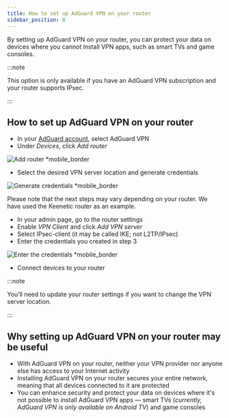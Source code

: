 ```yaml
---
title: How to set up AdGuard VPN on your router
sidebar_position: 8
---
```


By setting up AdGuard VPN on your router, you can protect your data on devices where you cannot install VPN apps, such as smart TVs and game consoles.

:::note

This option is only available if you have an AdGuard VPN subscription and your router supports IPsec.

:::

## How to set up AdGuard VPN on your router

- In your [AdGuard account](https://auth.adguard.com/login.html), select AdGuard VPN
- Under *Devices*, click *Add router*

![Add router *mobile_border](https://cdn.adguardvpn.com/content/kb/vpn/general/2_year.jpg)

- Select the desired VPN server location and generate credentials

![Generate credentials *mobile_border](https://cdn.adguardvpn.com/content/kb/vpn/general/configure_router.png)

Please note that the next steps may vary depending on your router. We have used the Keenetic router as an example.

- In your admin page, go to the router settings
- Enable *VPN Client* and click *Add VPN server*
- Select IPsec-client (it may be called IKE; not L2TP/IPsec)
- Enter the credentials you created in step 3

![Enter the credentials *mobile_border](https://cdn.adguardvpn.com/content/kb/vpn/general/vpn_connection.jpg)

- Connect devices to your router

:::note

You’ll need to update your router settings if you want to change the VPN server location.

:::

## Why setting up AdGuard VPN on your router may be useful

- With AdGuard VPN on your router, neither your VPN provider nor anyone else has access to your Internet activity
- Installing AdGuard VPN on your router secures your entire network, meaning that all devices connected to it are protected
- You can enhance security and protect your data on devices where it's not possible to install AdGuard VPN apps — smart TVs (*currently, AdGuard VPN is only available on Android TV*) and game consoles
